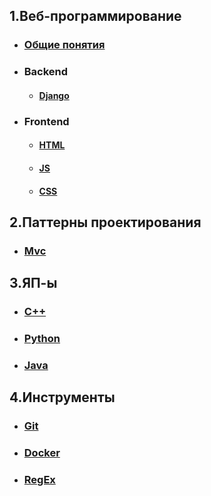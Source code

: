 ## 1.Веб-программирование
 + ### [Общие понятия](./Web/ABOUTWEB.md)
 + ### Backend
    + #### [Django](./Web/Backend/DJANGO.md)
 + ### Frontend  
    + #### [HTML](./Web/Frontend/HTML.md) 
    + #### [JS](./Web/Frontend/JS.md)
    + #### [CSS](./Web/Frontend/CSS.md)
## 2.Паттерны проектирования
 + ### [Mvc](./Patterns/MVC.md)
## 3.ЯП-ы
 + ### [C++](./Languages/C++.md)
 + ### [Python](./Languages/PYTHON.md)
 + ### [Java](./Languages/JAVA.md)
## 4.Инструменты
 + ### [Git](./Tools/GIT.md)
 + ### [Docker](./Tools/DOCKER.md)
 + ### [RegEx](./Tools/REGEX.md)
